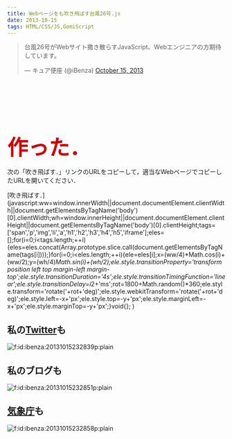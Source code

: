 ```yaml
---
title: Webページをも吹き飛ばす台風26号.js
date: 2013-10-15
tags: HTML/CSS/JS,GomiScript
---
```




> 台風26号がWebサイト撒き散らすJavaScript、Webエンジニアの方期待しています。
> 
> — キュア便座 (@iBenza) [October 15, 2013](https://twitter.com/iBenza/statuses/390089679409643521)

<script async src="//platform.twitter.com/widgets.js" charset="utf-8"></script><br /><br /><br /><br /><br /><br />

<span style="color:#cc0000;font-size:48px;font-weight:bold">作った．</span>

次の「吹き飛ばす．」リンクのURLをコピーして，適当なWebページでコピーしたURLを開いてください．

[吹き飛ばす．](javascript:ww=window.innerWidth||document.documentElement.clientWidth||document.getElementsByTagName('body')[0].clientWidth;wh=window.innerHeight||document.documentElement.clientHeight||document.getElementsByTagName('body')[0].clientHeight;tags=['span','p','img','li','a','h1','h2','h3','h4','h5','iframe'];eles=[];for(i=0;i<tags.length;++i){eles=eles.concat(Array.prototype.slice.call(document.getElementsByTagName(tags[i])));}for(i=0;i<eles.length;++i){ele=eles[i];x=(ww/4)*Math.cos(i)+(ww/2);y=(wh/4)*Math.sin(i)+(wh/2);ele.style.transitionProperty='transform position left top margin-left margin-top';ele.style.transitionDuration='4s';ele.style.transitionTimingFunction='linear';ele.style.transitionDelay=i*2+'ms';rot=1800+Math.random()*360;ele.style.transform='rotate('+rot+'deg)';ele.style.webkitTransform='rotate('+rot+'deg)';ele.style.left=-x+'px';ele.style.top=-y+'px';ele.style.marginLeft=-x+'px';ele.style.marginTop=-y+'px';}void{};
)

## 私の[Twitter](https://twitter.com/iBenza)も

<span itemscope itemtype="http://schema.org/Photograph"><img src="http://cdn-ak.f.st-hatena.com/images/fotolife/i/ibenza/20131015/20131015232839.png" alt="f:id:ibenza:20131015232839p:plain" title="f:id:ibenza:20131015232839p:plain" class="hatena-fotolife" itemprop="image"></span>

## 私のブログも

<span itemscope itemtype="http://schema.org/Photograph"><img src="http://cdn-ak.f.st-hatena.com/images/fotolife/i/ibenza/20131015/20131015232851.png" alt="f:id:ibenza:20131015232851p:plain" title="f:id:ibenza:20131015232851p:plain" class="hatena-fotolife" itemprop="image"></span>

## [気象庁](http://www.jma.go.jp/jma/index.html)も

<span itemscope itemtype="http://schema.org/Photograph"><img src="http://cdn-ak.f.st-hatena.com/images/fotolife/i/ibenza/20131015/20131015232858.png" alt="f:id:ibenza:20131015232858p:plain" title="f:id:ibenza:20131015232858p:plain" class="hatena-fotolife" itemprop="image"></span>

